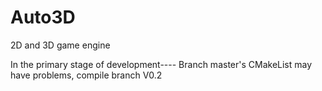 Auto3D
====  
2D and 3D game engine

In the primary stage of development----
Branch master's CMakeList may have problems, compile branch V0.2
